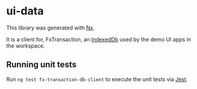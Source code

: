 # ui-data

This library was generated with [Nx](https://nx.dev).

It is a client for, FxTransaction, an [IndexedDb](https://developer.mozilla.org/en-US/docs/Web/API/IndexedDB_API) used by the demo UI apps in the workspace.

## Running unit tests

Run `ng test fx-transaction-db-client` to execute the unit tests via [Jest](https://jestjs.io).
